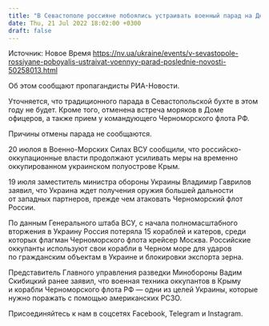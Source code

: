 ```yaml
---
title: "В Севастополе россияне побоялись устраивать военный парад на День ВМФ"
date: Thu, 21 Jul 2022 18:02:00 +0300
draft: false
---
```

Источник: Новое Время https://nv.ua/ukraine/events/v-sevastopole-rossiyane-poboyalis-ustraivat-voennyy-parad-poslednie-novosti-50258013.html


 Об этом сообщают пропагандисты РИА-Новости.

Уточняется, что традиционного парада в Севастопольской бухте в этом году не будет. Кроме того, отменена встреча моряков в Доме офицеров, а также прием у командующего Черноморского флота РФ.

Причины отмены парада не сообщаются.

20 июлоя в Военно-Морских Силах ВСУ сообщили, что российско-оккупационные власти продолжают усиливать меры на временно оккупированном украинском полуострове Крым.

19 июля заместитель министра обороны Украины Владимир Гаврилов заявил, что Украина ждет получения оружия большей дальности от западных партнеров, прежде чем атаковать Черноморский флот России.

По данным Генерального штаба ВСУ, с начала полномасштабного вторжения в Украину Россия потеряла 15 кораблей и катеров, среди которых флагман Черноморского флота крейсер Москва. Российские оккупанты используют свои корабли в Черном море для ударов по гражданским объектам в Украине и блокировки экспорта зерна.

Представитель Главного управления разведки Минобороны Вадим Скибицкий ранее заявил, что военная техника оккупантов в Крыму и корабли Черноморского флота РФ — одни из целей Украины, которые нужно поражать с помощью американских РСЗО.

Присоединяйтесь к нам в соцсетях Facebook, Telegram и Instagram.
